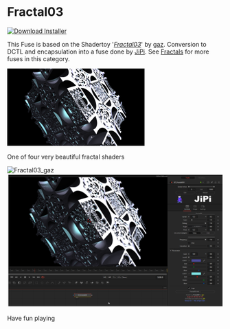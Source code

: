 # Fractal03
<a href="Fractal03-Installer.lua" download><img alt="Download Installer" src="https://img.shields.io/static/v1?label=Download&message=Fractal03-Installer.lua&color=blue" /></a>

This Fuse is based on the Shadertoy '_[Fractal03](https://www.shadertoy.com/view/3lKcDV)_' by [gaz](https://www.shadertoy.com/user/gaz). Conversion to DCTL and encapsulation into a fuse done by [JiPi](../../Site/Profiles/JiPi.md). See [Fractals](README.md) for more fuses in this category.

[![Fractal03 Thumbnail](Fractal03.png)](https://www.shadertoy.com/view/3lKcDV "View on Shadertoy.com")



<!-- +++ DO NOT REMOVE THIS COMMENT +++ DO NOT ADD OR EDIT ANY TEXT BEFORE THIS LINE +++ IT WOULD BE A REALLY BAD IDEA +++ -->

One of four very beautiful fractal shaders

![Fractal03_gaz](https://user-images.githubusercontent.com/78935215/111883240-55b85c00-89ba-11eb-9629-5543465c4de7.gif)
[![Fractal03](Fractal03_screenshot.png)](Fractal03.fuse)

Have fun playing

<!-- +++ DO NOT REMOVE THIS COMMENT +++ DO NOT EDIT ANY TEXT THAT COMES AFTER THIS LINE +++ TRUST ME: JUST DON'T DO IT +++ -->

